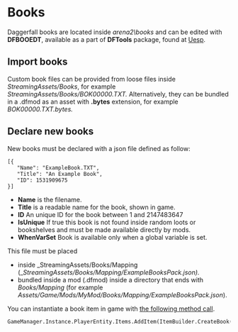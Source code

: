 # Books

Daggerfall books are located inside _arena2\\books_ and can be edited with **DFBOOEDT**, available as a part of **DFTools** package, found at [Uesp](https://en.uesp.net/wiki/Daggerfall:Files).


## Import books

Custom book files can be provided from loose files inside _StreamingAssets/Books_, for example _StreamingAssets/Books/BOK00000.TXT._ Alternatively, they can be bundled in a .dfmod as an asset with **.bytes** extension, for example _BOK00000.TXT.bytes._


## Declare new books

New books must be declared with a json file defined as follow:

```
[{
   "Name": "ExampleBook.TXT",
   "Title": "An Example Book",
   "ID": 1531909675
}]
```

*   **Name** is the filename.
*   **Title** is a readable name for the book, shown in game.
*   **ID** An unique ID for the book between 1 and 2147483647
*   **IsUnique** If true this book is not found inside random loots or bookshelves and must be made available directly by mods.
*   **WhenVarSet** Book is available only when a global variable is set.

This file must be placed

*   inside _StreamingAssets/Books/Mapping (__StreamingAssets/Books/Mapping/ExampleBooksPack.json)._
*   bundled inside a mod (.dfmod) inside a directory that ends with _Books/Mapping_ (for example _Assets/Game/Mods/MyMod/Books/Mapping/ExampleBooksPack.json_).

You can instantiate a book item in game with [the following method call](../api/DaggerfallWorkshop.Game.Items.ItemBuilder.yml#DaggerfallWorkshop_Game_Items_ItemBuilder_CreateBook_System_Int32_).

```
GameManager.Instance.PlayerEntity.Items.AddItem(ItemBuilder.CreateBook("ExampleBook"));
```
